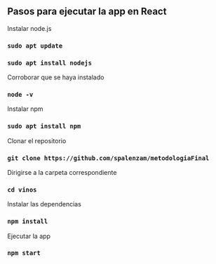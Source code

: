 ## Pasos para ejecutar la app en React

Instalar node.js
### `sudo apt update`
### `sudo apt install nodejs`

Corroborar que se haya instalado
### `node -v`

Instalar npm
### `sudo apt install npm`

Clonar el repositorio
### `git clone https://github.com/spalenzam/metodologiaFinal`

Dirigirse a la carpeta correspondiente
### `cd vinos`

Instalar las dependencias 
### `npm install`

Ejecutar la app 
### `npm start`

